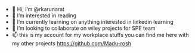 - 👋 Hi, I’m @rkarunarat
- 👀 I’m interested in reading
- 🌱 I’m currently learning on anything interested in linkedin learning
- 💞️ I’m looking to collaborate on wiley projects for SPE team
- 📫 this is my account for my workplace stuffs you can find me here with my other projects https://github.com/Madu-rosh

<!---
rkarunarat/rkarunarat is a ✨ special ✨ repository because its `README.md` (this file) appears on your GitHub profile.
You can click the Preview link to take a look at your changes.
--->

